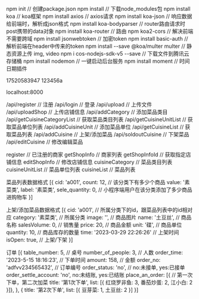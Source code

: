<!-- 使用的插件 -->
npm init // 创建package.json
npm install // 下载node_modules包
npm install koa // koa框架
npm install axios // axios请求
npm install koa-json // 响应数据给前端时，解析成json格式
npm install koa-bodyparser // router路由请求时post携带的data对象
npm install koa-router // 路由
npm koa2-cors  // 解决前端不需要跨域
npm install jsonwebtoken // 加密token
npm install basic-auth // 解析前端在header中传来的token
npm install --save @koa/multer multer // 静态资源上传 img, video
npm i cos-nodejs-sdk-v5 --save // 下载文件到腾讯云存储桶
npm install nodemon // 一键启动后台服务
npm install moment // 时间日期插件

<!-- 登录账号 -->
17520583947
123456a

<!-- 端口号 -->
localhost:8000

<!-- api -->
/api/register // 注册
/api/login // 登录
/api/upload // 上传文件
/api/uploadShop // 上传店铺信息
/api/addCategory // 添加菜品类目
/api/getCuisineCategoryList // 获取菜品类目列表
/api/getCuisineUnitList // 获取菜品单位列表
/api/addCuisineUnit // 添加菜品单位
/api/getCuisineList // 获取菜品列表
/api/addCuisine // 上架/添加菜品
/api/soldoutCuisine // 下架菜品
/api/editCuisine // 修改编辑菜品

<!-- 腾讯云 - 数据库文件列表 -->
register // 已注册的商家
getShopInfo // 商家列表
getShopInfoId // 获取指定店铺信息
editShopInfo // 修改店铺信息
cuisineCategory // 菜品类目列表 
cuisineUnitList // 菜品单位列表
cuisineList // 菜品列表

菜品列表数据格式
[{
    cid: 'a001',
    count: 12, // 该分类下有多少个商品
    value: '素菜类',
    label: '素菜类',
    sele_quantity: 0, // 小程序端用户在该分类添加了多少商品进购物车
}]

上架/添加菜品数据格式
[{
    cid: 'a001', // 所属分类下的id，跟菜品列表中的id相对应
    category: '素菜类', // 所属分类
    image: '', // 商品图片
    name: '土豆丝', // 商品名称
    salesVolume: 0, // 销售量
    price:  20,  // 商品金额
    unit: '碟', // 商品单位
    quantity: 10, // 商品库存的数量
    time: '2023-03-29 22:26:26' // 上架时间 
    isOpen: true, // 上架/下架
}]

订单
[{
	table_number: 5, // 桌号
	number_of_people: 3, // 人数
	order_time: '2023-5-15 18:16:23', // 下单时间
	amount: 158, // 金额
	order_no: 'adfvv234565432', // 订单编号
	order_status: 'no', // no:未接单, yes:已接单
	order_settle_account: 'no', no:未结账, yes:已结账
	place_an_order: [{ // 第一次下单，第二次加菜
		title: '第1次下单',
		list: [{
			红烧罗非鱼: 3,
			番茄炒蛋: 2,
			江小白: 2
		}]}, 
	}, {
		title: '第2次下单',
		list: [{
			豆芽菜: 1,
			土豆丝: 2
		}]
	}]